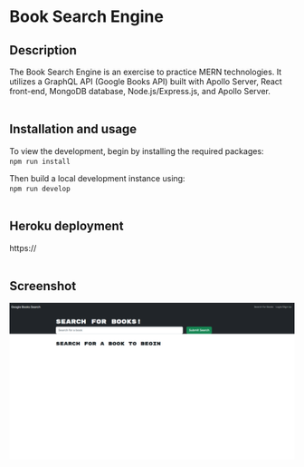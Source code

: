 # Book Search Engine
## Description
The Book Search Engine is an exercise to practice MERN technologies. It utilizes a GraphQL API (Google Books API) built with Apollo Server, React front-end, MongoDB database, Node.js/Express.js, and Apollo Server.
<br><br>

## Installation and usage
To view the development, begin by installing the required packages:<br>
`npm run install`

Then build a local development instance using:<br>
`npm run develop`
<br><br>

## Heroku deployment
https://
<br><br>

## Screenshot
<img src="./client/public/screenshot.png" width="800">

